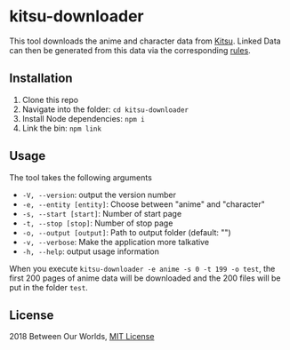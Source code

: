 # kitsu-downloader

This tool downloads the anime and character data from [Kitsu](https://kitsu.io).
Linked Data can then be generated from this data via the corresponding [rules](https://github.com/betweenourworlds/generation-rules).

## Installation

1. Clone this repo
2. Navigate into the folder: `cd kitsu-downloader`
3. Install Node dependencies: `npm i`
4. Link the bin: `npm link`

## Usage

The tool takes the following arguments

- `-V, --version`: output the version number
- `-e, --entity [entity]`: Choose between "anime" and "character"
- `-s, --start [start]`: Number of start page
- `-t, --stop [stop]`: Number of stop page
- `-o, --output [output]`: Path to output folder (default: "")
- `-v, --verbose`: Make the application more talkative
- `-h, --help`: output usage information

When you execute `kitsu-downloader -e anime -s 0 -t 199 -o test`,
the first 200 pages of anime data will be downloaded and the 200 files will be put in the folder `test`.

## License

2018 Between Our Worlds, [MIT License](https://github.com/betweenourworlds/kitsu-downloader/blob/master/LICENSE.md)